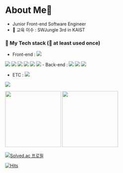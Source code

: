 # About Me👋
- Junior Front-end Software Engineer
- 🔭 교육 이수 : SWJungle 3rd in KAIST
### 🌱 My Tech stack (📌 at least used once)
  - Front-end : <img src="https://img.shields.io/badge/react-61DAFB?style=plastic&logo=React&logoColor=black">
  <img src="https://img.shields.io/badge/vue.js-4FC08D?style=plastic&logo=vue.js&logoColor=white"> 
  <img src="https://img.shields.io/badge/Nuxt.js-00DC82?style=plastic&logo=Nuxt.js&logoColor=white"> 
  <img src="https://img.shields.io/badge/Sass-CC6699?style=plastic&logo=Sass&logoColor=white"> 
  <img src="https://img.shields.io/badge/javascript-F7DF1E?style=plastic&logo=javascript&logoColor=black">
  <img src="https://img.shields.io/badge/HTML5-E34F26?style=plastic&logo=HTML5&logoColor=black">
  <img src="https://img.shields.io/badge/CSS3-1572B6?style=plastic&logo=CSS3&logoColor=black">
  - Back-end : <img src="https://img.shields.io/badge/Node.js-339933?style=plastic&logo=Node.js&logoColor=black">
  <img src="https://img.shields.io/badge/Express-ffffff?style=plastic&logo=Express&logoColor=black">
  <img src="https://img.shields.io/badge/Flask-aaaaaa?style=plastic&logo=Flask&logoColor=black">
  
  - ETC : <img src="https://img.shields.io/badge/Python-3776AB?style=plastic&logo=Python&logoColor=black">
  <img src="https://img.shields.io/badge/MongoDB-47A248?style=plastic&logo=MongoDB&logoColor=black">


<p>
  <img height="180em" src="https://github-readme-stats.vercel.app/api?username=Leepilung&show_icons=true&include_all_commits=true&bg_color=000,000,aabbcc&title_color=fff&text_color=fff">
  <img height="180em" src="https://github-readme-stats.vercel.app/api/top-langs/?username=Leepilung&layout=compact&bg_color=000,000,aabbcc&title_color=fff&text_color=fff">
</p>

[![Solved.ac 프로필](http://mazassumnida.wtf/api/v2/generate_badge?boj=ek3434)](https://solved.ac/ek3434)

[![Hits](https://hits.seeyoufarm.com/api/count/incr/badge.svg?url=https%3A%2F%2Fgithub.com%2FLeepilung&count_bg=%23FF9300&title_bg=%23555555&icon=tencentqq.svg&icon_color=%23FF9300&title=hits&edge_flat=false)](https://hits.seeyoufarm.com)
